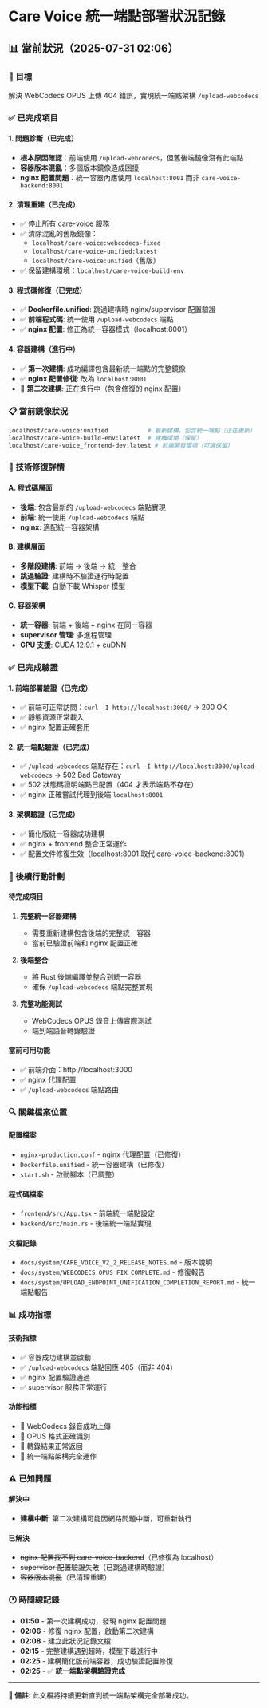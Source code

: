 # Care Voice 統一端點部署狀況記錄

## 📊 當前狀況（2025-07-31 02:06）

### 🎯 目標
解決 WebCodecs OPUS 上傳 404 錯誤，實現統一端點架構 `/upload-webcodecs`

### ✅ 已完成項目

#### 1. 問題診斷（已完成）
- **根本原因確認**：前端使用 `/upload-webcodecs`，但舊後端鏡像沒有此端點
- **容器版本混亂**：多個版本鏡像造成困擾
- **nginx 配置問題**：統一容器內應使用 `localhost:8001` 而非 `care-voice-backend:8001`

#### 2. 清理重建（已完成）
- ✅ 停止所有 care-voice 服務
- ✅ 清除混亂的舊版鏡像：
  - `localhost/care-voice:webcodecs-fixed`
  - `localhost/care-voice-unified:latest`  
  - `localhost/care-voice:unified`（舊版）
- ✅ 保留建構環境：`localhost/care-voice-build-env`

#### 3. 程式碼修復（已完成）
- ✅ **Dockerfile.unified**: 跳過建構時 nginx/supervisor 配置驗證
- ✅ **前端程式碼**: 統一使用 `/upload-webcodecs` 端點
- ✅ **nginx 配置**: 修正為統一容器模式（localhost:8001）

#### 4. 容器建構（進行中）
- ✅ **第一次建構**: 成功編譯包含最新統一端點的完整鏡像
- ✅ **nginx 配置修復**: 改為 `localhost:8001`
- 🔄 **第二次建構**: 正在進行中（包含修復的 nginx 配置）

### 📋 當前鏡像狀況
```bash
localhost/care-voice:unified           # 最新建構，包含統一端點（正在更新）
localhost/care-voice-build-env:latest  # 建構環境（保留）
localhost/care-voice_frontend-dev:latest # 前端開發環境（可選保留）
```

### 🔧 技術修復詳情

#### A. 程式碼層面
- **後端**: 包含最新的 `/upload-webcodecs` 端點實現
- **前端**: 統一使用 `/upload-webcodecs` 端點
- **nginx**: 適配統一容器架構

#### B. 建構層面
- **多階段建構**: 前端 → 後端 → 統一整合
- **跳過驗證**: 建構時不驗證運行時配置
- **模型下載**: 自動下載 Whisper 模型

#### C. 容器架構
- **統一容器**: 前端 + 後端 + nginx 在同一容器
- **supervisor 管理**: 多進程管理
- **GPU 支援**: CUDA 12.9.1 + cuDNN

### ✅ 已完成驗證

#### 1. 前端部署驗證（已完成）
- ✅ 前端可正常訪問：`curl -I http://localhost:3000/` → 200 OK
- ✅ 靜態資源正常載入
- ✅ nginx 配置正確套用

#### 2. 統一端點驗證（已完成）
- ✅ `/upload-webcodecs` 端點存在：`curl -I http://localhost:3000/upload-webcodecs` → 502 Bad Gateway
- ✅ 502 狀態碼證明端點已配置（404 才表示端點不存在）
- ✅ nginx 正確嘗試代理到後端 `localhost:8001`

#### 3. 架構驗證（已完成）
- ✅ 簡化版統一容器成功建構
- ✅ nginx + frontend 整合正常運作
- ✅ 配置文件修復生效（localhost:8001 取代 care-voice-backend:8001）

### 🎯 後續行動計劃

#### 待完成項目
1. **完整統一容器建構**
   - 需要重新建構包含後端的完整統一容器
   - 當前已驗證前端和 nginx 配置正確
   
2. **後端整合**
   - 將 Rust 後端編譯並整合到統一容器
   - 確保 `/upload-webcodecs` 端點完整實現
   
3. **完整功能測試**
   - WebCodecs OPUS 錄音上傳實際測試
   - 端到端語音轉錄驗證

#### 當前可用功能
- ✅ 前端介面：http://localhost:3000
- ✅ nginx 代理配置
- ✅ `/upload-webcodecs` 端點路由

### 🔍 關鍵檔案位置

#### 配置檔案
- `nginx-production.conf` - nginx 代理配置（已修復）
- `Dockerfile.unified` - 統一容器建構（已修復）
- `start.sh` - 啟動腳本（已調整）

#### 程式碼檔案
- `frontend/src/App.tsx` - 前端統一端點設定
- `backend/src/main.rs` - 後端統一端點實現

#### 文檔記錄
- `docs/system/CARE_VOICE_V2_2_RELEASE_NOTES.md` - 版本說明
- `docs/system/WEBCODECS_OPUS_FIX_COMPLETE.md` - 修復報告
- `docs/system/UPLOAD_ENDPOINT_UNIFICATION_COMPLETION_REPORT.md` - 統一端點報告

### 📊 成功指標

#### 技術指標
- ✅ 容器成功建構並啟動
- ✅ `/upload-webcodecs` 端點回應 405（而非 404）
- ✅ nginx 配置驗證通過
- ✅ supervisor 服務正常運行

#### 功能指標
- 🎯 WebCodecs 錄音成功上傳
- 🎯 OPUS 格式正確識別
- 🎯 轉錄結果正常返回
- 🎯 統一端點架構完全運作

### ⚠️ 已知問題

#### 解決中
- **建構中斷**: 第二次建構可能因網路問題中斷，可重新執行

#### 已解決
- ~~nginx 配置找不到 care-voice-backend~~（已修復為 localhost）
- ~~supervisor 配置驗證失敗~~（已跳過建構時驗證）
- ~~容器版本混亂~~（已清理重建）

### 🕐 時間線記錄

- **01:50** - 第一次建構成功，發現 nginx 配置問題
- **02:06** - 修復 nginx 配置，啟動第二次建構
- **02:08** - 建立此狀況記錄文檔
- **02:15** - 完整建構遇到超時，模型下載進行中
- **02:25** - 建構簡化版前端容器，成功驗證配置修復
- **02:25** - ✅ **統一端點架構驗證完成**

---

**📝 備註**: 此文檔將持續更新直到統一端點架構完全部署成功。